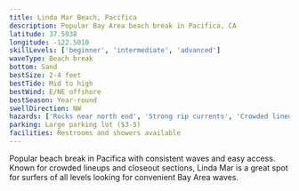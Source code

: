 ```yaml
---
title: Linda Mar Beach, Pacifica
description: Popular Bay Area beach break in Pacifica, CA
latitude: 37.5938
longitude: -122.5010
skillLevels: ['beginner', 'intermediate', 'advanced']
waveType: Beach break
bottom: Sand
bestSize: 2-4 feet
bestTide: Mid to high
bestWind: E/NE offshore
bestSeason: Year-round
swellDirection: NW
hazards: ['Rocks near north end', 'Strong rip currents', 'Crowded lineup']
parking: Large parking lot ($3-5)
facilities: Restrooms and showers available
---
```


Popular beach break in Pacifica with consistent waves and easy access. Known for crowded lineups and closeout sections, Linda Mar is a great spot for surfers of all levels looking for convenient Bay Area waves.
